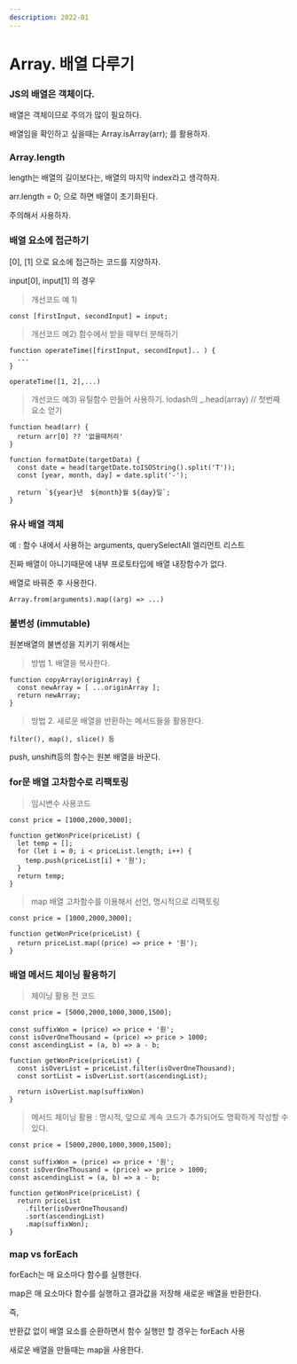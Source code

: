 ```yaml
---
description: 2022-01
---
```


# Array. 배열 다루기

### JS의 배열은 객체이다.&#x20;

배열은 객체이므로 주의가 많이 필요하다.&#x20;

배열임을 확인하고 싶을때는 Array.isArray(arr); 를 활용하자. &#x20;

### Array.length

length는 배열의 길이보다는, 배열의 마지막 index라고 생각하자.&#x20;

arr.length = 0; 으로 하면 배열이 초기화된다.&#x20;

주의해서 사용하자.&#x20;

### 배열 요소에 접근하기

\[0], \[1] 으로 요소에 접근하는 코드를 지양하자.

input\[0], input\[1] 의 경우 &#x20;

> 개선코드 예 1)

```
const [firstInput, secondInput] = input; 
```

> 개선코드 예2) 함수에서 받을 때부터 분해하기

```
function operateTime([firstInput, secondInput].. ) { 
  ... 
} 

operateTime([1, 2],...) 
```

> 개선코드 예3) 유틸함수 만들어 사용하기. lodash의 \_.head(array) // 첫번째 요소 얻기

```
function head(arr) {
  return arr[0] ?? '없을때처리'
}

function formatDate(targetData) {
  const date = head(targetDate.toISOString().split('T'));
  const [year, month, day] = date.split('-');

  return `${year}년  ${month}월 ${day}일`;
}
```

### 유사 배열 객체

예 : 함수 내에서 사용하는 arguments, querySelectAll 엘리먼트 리스트

진짜 배열이 아니기때문에 내부 프로토타입에 배열 내장함수가 없다.

배열로 바꿔준 후 사용한다.

```
Array.from(arguments).map((arg) => ...)
```

### 불변성 (immutable)

원본배열의 불변성을 지키기 위해서는

> 방법 1. 배열을 복사한다.

```
function copyArray(originArray) {
  const newArray = [ ...originArray ];
  return newArray;
}
```

> 방법 2. 새로운 배열을 반환하는 메서드들을 활용한다.

```
filter(), map(), slice() 등 
```

push, unshift등의 함수는 원본 배열을 바꾼다.



### for문 배열 고차함수로 리팩토링

> 임시변수 사용코드

```
const price = [1000,2000,3000];

function getWonPrice(priceList) {
  let temp = [];
  for (let i = 0; i < priceList.length; i++) {
    temp.push(priceList[i] + '원');
  }
  return temp;
}
```

> map 배열 고차함수를 이용해서 선언, 명시적으로 리팩토링

```
const price = [1000,2000,3000];

function getWonPrice(priceList) {
  return priceList.map((price) => price + '원');
}
```



### 배열 메서드 체이닝 활용하기

> 체이닝 활용 전 코드

```
const price = [5000,2000,1000,3000,1500];

const suffixWon = (price) => price + '원';
const isOverOneThousand = (price) => price > 1000;
const ascendingList = (a, b) => a - b;

function getWonPrice(priceList) {
  const isOverList = priceList.filter(isOverOneThousand);
  const sortList = isOverList.sort(ascendingList);
  
  return isOverList.map(suffixWon)
}
```

> 메서드 체이닝 활용 : 명시적, 앞으로 계속 코드가 추가되어도 명확하게 작성할 수 있다.

```
const price = [5000,2000,1000,3000,1500];

const suffixWon = (price) => price + '원';
const isOverOneThousand = (price) => price > 1000;
const ascendingList = (a, b) => a - b;

function getWonPrice(priceList) {
  return priceList
    .filter(isOverOneThousand)
    .sort(ascendingList)
    .map(suffixWon);
}
```

### map vs forEach

forEach는 매 요소마다 함수를 실행한다.

map은 매 요소마다 함수를 실행하고 결과값을 저장해 새로운 배열을 반환한다.



즉,

반환값 없이 배열 요소를 순환하면서 함수 실행만 할 경우는 forEach 사용

새로운 배열을 만들때는 map을 사용한다.&#x20;




